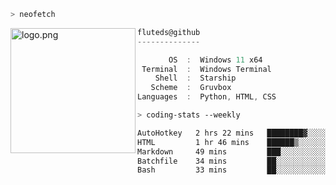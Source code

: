 ```zsh
> neofetch
```

<!--img align="left" src="https://github.com/fluteds.png" alt="logo.png" width="200"/>-->
<img align="left" src="https://external-content.duckduckgo.com/iu/?u=https%3A%2F%2F78.media.tumblr.com%2F975fca5f82161b190efdcaa05ffbd4ec%2Ftumblr_p6q6m9TJF01x3p3jmo1_500.png&f=1&nofb=1" alt="logo.png" width="200"/>

```csharp
fluteds@github
--------------

       OS  :  Windows 11 x64
 Terminal  :  Windows Terminal
    Shell  :  Starship
   Scheme  :  Gruvbox
Languages  :  Python, HTML, CSS
```

```zsh
> coding-stats --weekly
```

<!--START_SECTION:waka-->

```txt
AutoHotkey   2 hrs 22 mins   ████████▓░░░░░░░░░░░░░░░░   34.50 %
HTML         1 hr 46 mins    ██████▒░░░░░░░░░░░░░░░░░░   25.84 %
Markdown     49 mins         ███░░░░░░░░░░░░░░░░░░░░░░   12.08 %
Batchfile    34 mins         ██░░░░░░░░░░░░░░░░░░░░░░░   08.29 %
Bash         33 mins         ██░░░░░░░░░░░░░░░░░░░░░░░   08.07 %
```

<!--END_SECTION:waka-->
